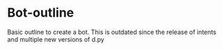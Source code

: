 # Bot-outline
Basic outline to create a bot. This is outdated since the release of intents and multiple new versions of d.py
